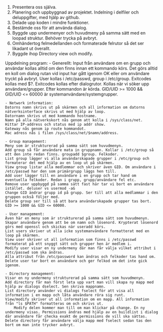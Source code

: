 1. Presentera oss själva. 
2. Planering och uppbyggnad av projektet. Indelning i delfiler och deluppgifter, med hjälp av github.
3. Delade upp koden i mindre funktioner. 
4. Bestämde oss för att använda dialog.
5. Byggde upp undermenyer och huvudmeny på samma sätt med en loopad struktur. Behöver trycka på avbryt.
6. Omhändertog felmedellanden och formaterade felrutor så det ser likadant ut överallt. 
7. Byggde ihop Directory view och modify.

Uppdelning program:
    - Generellt:
    Input från användare om en grupp och användar kollas alltid om den finns innan ett kommando körs. 
    Det görs alltid en koll om dialog rutan vid input har gått igenom OK eller om användare tryckt på avbryt.
    User kollas i /etc/passwd, group i /etc/group. Exitcodes kollas med $?.
    Exitcodes kollas efter dialogrutor. Kollas när vi söker upp användare/grupper. Efter kommandon är körda.
    GID/UID >= 1000 && GID/UID <= 60000 är systemanvändare/systemgrupper.

    - Network information:
    Datorns namn skrivs ut på skärmen och all information om datorns nätverksinterface skrivs ut med hjälp av loop.
    Datornamn skrivs ut med kommando hostname.
    Namn på alla nätverkskort nås genom att kolla i /sys/class/net.
    Hittar IP-address och status med ip addr show.
    Gateway nås genom ip route kommandot.
    Mac adress nås i filen /sys/class/net/$namn/address.

    - Group management: 
    Meny som är strukturerad på samma sätt som huvudmenyn. 
    Add group så får användare mata in gruppnamn. Kollar i /etc/group så att den inte redan finns. groupadd $group. Felkoder.
    List group lägger vi alla användarskapade grupper i /etc/group och formaterar det med hjälp av en loop ut på skärmen.
    View group listar alla medlemmar och skriver även GID. Om användare i /etc/passwd har den som primärgrupp läggs hen till.
    Add user lägger till en användare i en grupp och tar hand om eventuella felkoder. Redan i grupp, grupp/användare fel etc.
    Remove user uppbyggd på samma sätt fast här tar vi bort en användare istället. deluser vs usermod -aG
    Change GID ändrar grupp id på grupp. Ser till att alla medlammar i den gruppen också följer med. 
    Delete group ser till så att bara användarskapade grupper tas bort. GID >= 1000 && GID <= 60000.

    - User management:
    Även här en meny som är strukturerad på samma sätt som huvudmenyn.
    Skapar användare genom att be om namn och lösenord. Krypterat lösenord görs med openssl och skickas när useradd körs.
    List users skriver ut alla icke systemanvändare formatterat med en loop på skärmen. 
    View user skriver ut all information som finns i /etc/passwd formaterat på ett snyggt sätt och grupper hen är medlem i. 
    Modify user visar en ny undermeny där man får välja vilket attribut i /etc/passwd som ska ändras. 
    Alla attribut från /etc/password kan ändras och felkoder tas hand om.
    Delete user tar bort en användare och ger felkod om det inte gick igenom.

    - Directory management: 
    Visar en ny undermeny strukturerad på samma sätt som huvudmenyn. 
    Add directory får man först leta upp vart man vill skapa ny mapp med hjälp av dialogs dselect. Sen skriva mappnamn.
    List directory använder vi dialogs fselect för att visa all information i en mapp och låta användare röra sig runt.
    View/modify skriver ut all information om en mapp. All information från "ls $PATH" formatteras om och skrivs ut.
        Modify delen kommer man till om man klickar på change. En ny undermeny visas. Permissions ändras med hjälp av en buildlist i dialog där användare får checka exakt de permissions de vill ska sättas. 
    Delete directory får användare välja mapp med fselect sedan tas den bort om man inte trycker avbryt.